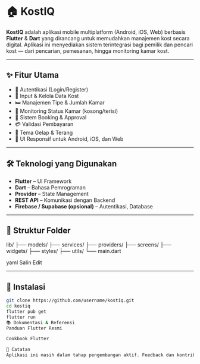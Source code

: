 # 🏠 KostIQ

**KostIQ** adalah aplikasi mobile multiplatform (Android, iOS, Web) berbasis **Flutter** & **Dart** yang dirancang untuk memudahkan manajemen kost secara digital. Aplikasi ini menyediakan sistem terintegrasi bagi pemilik dan pencari kost — dari pencarian, pemesanan, hingga monitoring kamar kost.

---

## ✨ Fitur Utama

- 🔐 Autentikasi (Login/Register)
- 🏢 Input & Kelola Data Kost
- 🛏️ Manajemen Tipe & Jumlah Kamar
- 📆 Monitoring Status Kamar (kosong/terisi)
- 📩 Sistem Booking & Approval
- 💳 Validasi Pembayaran
- 🌙 Tema Gelap & Terang
- 📱 UI Responsif untuk Android, iOS, dan Web

---

## 🛠️ Teknologi yang Digunakan

- **Flutter** – UI Framework
- **Dart** – Bahasa Pemrograman
- **Provider** – State Management
- **REST API** – Komunikasi dengan Backend
- **Firebase / Supabase (opsional)** – Autentikasi, Database

---

## 📁 Struktur Folder

lib/
├── models/
├── services/
├── providers/
├── screens/
├── widgets/
├── styles/
├── utils/
└── main.dart

yaml
Salin
Edit

---

## 🚀 Instalasi

```bash
git clone https://github.com/username/kostiq.git
cd kostiq
flutter pub get
flutter run
📚 Dokumentasi & Referensi
Panduan Flutter Resmi

Cookbook Flutter

📌 Catatan
Aplikasi ini masih dalam tahap pengembangan aktif. Feedback dan kontribusi sangat kami hargai.

